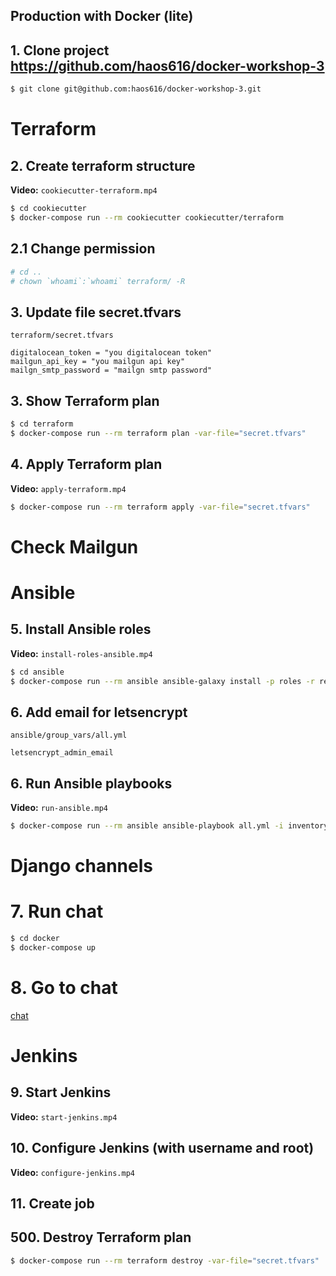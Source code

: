 Production with Docker (lite)
-----------------------------

## 1. Clone project https://github.com/haos616/docker-workshop-3
```bash
$ git clone git@github.com:haos616/docker-workshop-3.git
```
# Terraform

## 2. Create terraform structure

**Video:**  `cookiecutter-terraform.mp4`

```bash
$ cd cookiecutter
$ docker-compose run --rm cookiecutter cookiecutter/terraform
```

## 2.1 Change permission
```bash
# cd ..
# chown `whoami`:`whoami` terraform/ -R
```

## 3. Update file secret.tfvars

`terraform/secret.tfvars`
```
digitalocean_token = "you digitalocean token"
mailgun_api_key = "you mailgun api key"
mailgn_smtp_password = "mailgn smtp password"
```

## 3. Show Terraform plan
```bash
$ cd terraform
$ docker-compose run --rm terraform plan -var-file="secret.tfvars"
```

## 4. Apply Terraform plan

**Video:**  `apply-terraform.mp4`

```bash
$ docker-compose run --rm terraform apply -var-file="secret.tfvars"
```

# Check Mailgun


# Ansible

## 5. Install Ansible roles

**Video:**  `install-roles-ansible.mp4`

```bash
$ cd ansible
$ docker-compose run --rm ansible ansible-galaxy install -p roles -r requirements.yml
```

## 6. Add email for letsencrypt

`ansible/group_vars/all.yml`
```
letsencrypt_admin_email
```

## 6. Run Ansible playbooks

**Video:**  `run-ansible.mp4`

```bash
$ docker-compose run --rm ansible ansible-playbook all.yml -i inventory
```

# Django channels

# 7. Run chat
```bash
$ cd docker
$ docker-compose up
```

# 8. Go to chat
[chat](http://127.0.0.1/)

# Jenkins

## 9. Start Jenkins

**Video:**  `start-jenkins.mp4`

## 10. Configure Jenkins (with username and root)

**Video:**  `configure-jenkins.mp4`

## 11. Create job



## 500. Destroy Terraform plan
```bash
$ docker-compose run --rm terraform destroy -var-file="secret.tfvars"
```
